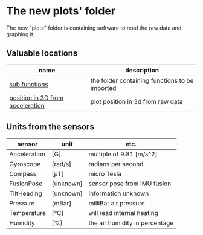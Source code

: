 # The new plots' folder

The new "plots" folder is containing software to read the raw data and graphing it.

## Valuable locations

| name                                                                                   | description                                                    |
| -------------------------------------------------------------------------------------- | ---------------------------------------------------------------|
| [sub functions](/datavask/newPlots/subfunctions/)                                      | the folder containing functions to be imported                 |
| [position in 3D from acceleration](/datavask/newPlots/position3D_from_acceleration.py) | plot position in 3d from raw data                              |

## Units from the sensors

| sensor       | unit      | etc.                           |
| ------------ | --------- | ------------------------------ |
| Acceleration | [G]       | multiple of 9.81 [m/s^2]       |
| Gyroscope    | [rad/s]   | radians per second             |
| Compass      | [μT]      | micro Tesla                    |
| FusionPose   | [unknown] | sensor pose from IMU fusion    |
| TiltHeading  | [unknown] | information unknown            |
| Pressure     | [mBar]    | milliBar air pressure          |
| Temperature  | [°C]      | will read internal heating     |
| Humidity     | [%]       | the air humidity in percentage |
